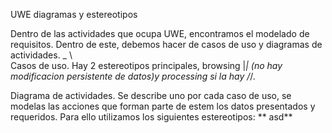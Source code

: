 UWE diagramas y estereotipos

Dentro de las actividades que ocupa UWE, encontramos el modelado de requisitos. Dentro de este, debemos hacer de casos de uso y diagramas de actividades.
                                                        _                                                                   \ \
Casos de uso. Hay 2 estereotipos principales, browsing |_| (no hay modificacion persistente de datos)y processing si la hay /_/.

Diagrama de actividades. Se describe uno por cada caso de uso, se modelas las acciones que forman parte de estem los datos presentados y requeridos.
Para ello utilizamos los siguientes estereotipos:
** asd**

